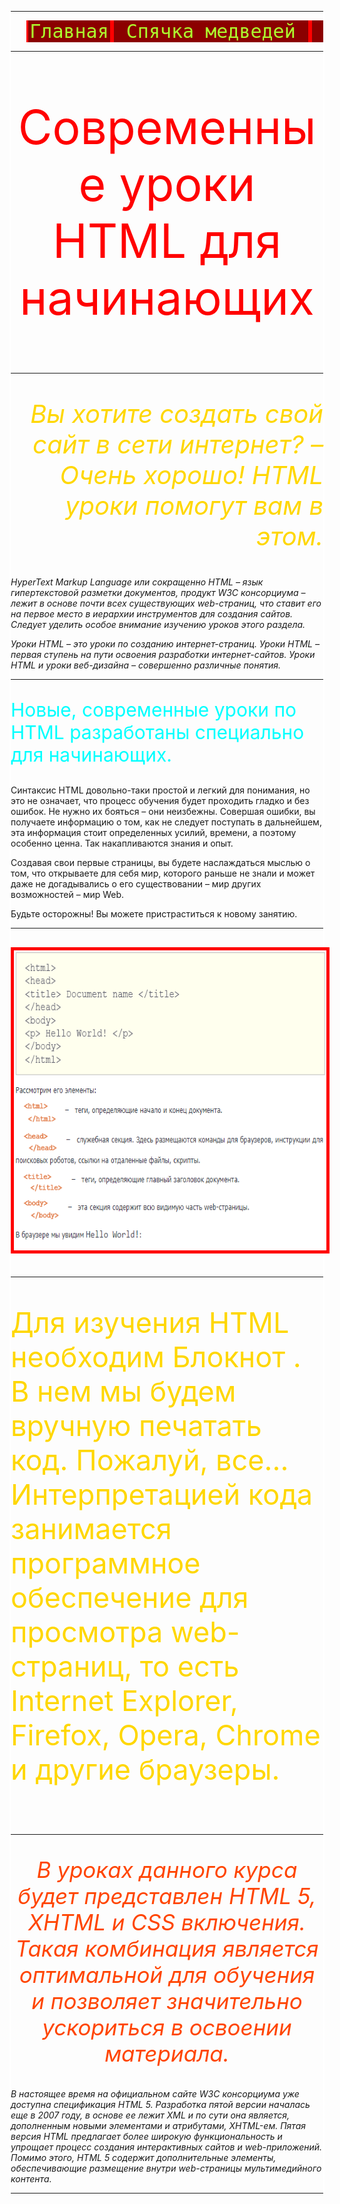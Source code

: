 <html> 
<head> <title>Современные уроки HTML для начинающих</title>
<title> border-color</title>
 <title>border-left</title>
 <title>border-right</title>

<body background="blue-boolean.png">

  <style>
.line {
    border-left: 2px solid white; /* Линия слева от текста */
    padding-left: px; /* Расстояние между линией и текстом */
    margin-left: 0px; /* Расстояние от левого края до линии */
    border-right: 2px solid white; /* Линия слева от текста */
    padding-right: px; /* Расстояние между линией и текстом */
    margin-right: 0px; /* Расстояние от левого края до линии */

    
   }
p img { 
    border-color: red; /* Цвет границы */
    border-style: solid; /* Стиль границы */
    padding: 0px; /* Поля вокруг текста */
   }
a { border-color: red; /* Цвет границы */
    border-style: solid; /* Стиль границы */
    padding: 2px; /* Поля вокруг текста */
background: DarkRed;

    font-size:30px; color:GreenYellow;
text-decoration: none;
   }
</style>

</head>
<body>
<div class="line">
<hr><pre>   <a href="главная.htm">Главная</a><a href="медведь.htm"> Спячка медведей </a><a href="фаленопсис.html"> Фаленопсис </a><a href="фотографии фаленопсиса.html"> Фотографии Фаленопсис </a><a href="Лучшие Учителя.html"> Лучшие УЧИТЕЛЯ </a><a href="Фильмы.html"> Фильмы </a><a href="Компьютеры.html"> Компьютеры </a><a href="Успеваемость.html">Успеваемость</a></pre></p>
<hr>
        	<p style="font-size:75px; color:RED; text-align:center"> Современные уроки HTML для начинающих</p>
	<hr>
		<i><p style="font-size:40px; color:Gold; text-align:right"> Вы хотите создать свой сайт в сети интернет? – Очень хорошо! HTML уроки помогут вам в этом.

HyperText Markup Language или сокращенно HTML – язык гипертекстовой разметки документов, продукт W3C консорциума – лежит в основе почти всех существующих web-страниц, что ставит его на первое место в иерархии инструментов для создания сайтов. Следует уделить особое внимание изучению уроков этого раздела.

Уроки HTML – это уроки по созданию интернет-страниц.
Уроки HTML – первая ступень на пути освоения разработки интернет-сайтов.
Уроки HTML и уроки веб-дизайна – совершенно различные понятия.</p>
  </i> <hr>
<p style="font-size:30px; color:Cyan; text-align:left"> Новые, современные уроки по HTML разработаны специально для начинающих.

Синтаксис HTML довольно-таки простой и легкий для понимания, но это не означает, что процесс обучения будет проходить гладко и без ошибок. Не нужно их бояться – они неизбежны. Совершая ошибки, вы получаете информацию о том, как не следует поступать в дальнейшем, эта информация стоит определенных усилий, времени, а поэтому особенно ценна. Так накапливаются знания и опыт.

Создавая свои первые страницы, вы будете наслаждаться мыслью о том, что открываете для себя мир, которого раньше не знали и может даже не догадывались о его существовании – мир других возможностей – мир Web.

Будьте осторожны! Вы можете пристраститься к новому занятию. </p>
          
<hr>
 <p style="font-size:30px; color:Blue; text-align:center"><img src="Без имени.png" width="720" height="480"  border="5" border-color="red" ></p>
</h1>
<hr> 
<p style="font-size:45px; color:Gold; text-align:left"> Для изучения HTML необходим Блокнот . В нем мы будем вручную печатать код. Пожалуй, все... Интерпретацией кода занимается программное обеспечение для просмотра web-страниц, то есть Internet Explorer, Firefox, Opera, Chrome и другие браузеры.</p><br>
<hr>
<i><p style="font-size:35px; color:OrangeRed; text-align:center">В уроках данного курса будет представлен HTML 5, XHTML и CSS включения. Такая комбинация является оптимальной для обучения и позволяет значительно ускориться в освоении материала.

В настоящее время на официальном сайте W3C консорциума уже доступна спецификация HTML 5. Разработка пятой версии началась еще в 2007 году, в основе ее лежит XML и по сути она является, дополненным новыми элементами и атрибутами, XHTML-ем. Пятая версия HTML предлагает более широкую функциональность и упрощает процесс создания интерактивных сайтов и web-приложений. Помимо этого, HTML 5 содержит дополнительные элементы, обеспечивающие размещение внутри web-страницы мультимедийного контента.</p> 
 <hr></i>               
		
</div>
</body> 
</html>
